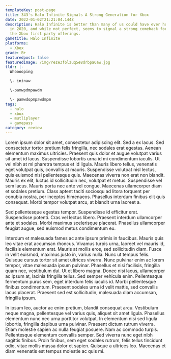 ```yaml
---
templateKey: post-page
title: 343's Halo Infinite Signals A Strong Generation for Xbox
date: 2022-01-02T21:21:04.144Z
description: Halo Infinite is better than many of us could have ever hoped back
  in 2020, and while not perfect, seems to signal a strong comeback for 343 and
  the Xbox first party offerings.
gametitle: Halo Infinite
platforms:
  - Xbox
grade: B+
featuredpost: false
featuredimage: /img/reze3folzuq5e8drbpa6aw.jpg
tldr: |-
  Whooooping

  \- ininaw

  \-pamwpdmpawdm

  \- pamwdopmpawdmpm
tags:
  - halo
  - xbox
  - mutliplayer
  - gamepass
category: review
---
```

Lorem ipsum dolor sit amet, consectetur adipiscing elit. Sed a ex lacus. Sed consectetur tortor pretium felis fringilla, nec sodales erat egestas. Aenean elementum maximus ultricies. Praesent quis dolor et augue volutpat varius sit amet id lacus. Suspendisse lobortis urna id mi condimentum iaculis. Ut vel nibh at mi pharetra tempus et id ligula. Mauris libero tellus, venenatis eget volutpat quis, convallis at mauris. Suspendisse volutpat nisl lectus, quis euismod nisl pellentesque quis. Maecenas viverra non erat non blandit. Mauris ex elit, luctus id sollicitudin nec, volutpat et metus. Suspendisse vel sem lacus. Mauris porta nec ante vel congue. Maecenas ullamcorper diam et sodales pretium. Class aptent taciti sociosqu ad litora torquent per conubia nostra, per inceptos himenaeos. Phasellus interdum finibus elit quis consequat. Morbi tempor volutpat arcu, at blandit urna laoreet a.

Sed pellentesque egestas tempor. Suspendisse id efficitur erat. Suspendisse potenti. Cras vel lectus libero. Praesent interdum ullamcorper ante et sodales. Morbi maximus scelerisque placerat. Phasellus ullamcorper feugiat augue, sed euismod metus condimentum eu.

Interdum et malesuada fames ac ante ipsum primis in faucibus. Mauris quis leo vitae erat accumsan rhoncus. Vivamus turpis urna, laoreet vel mauris id, facilisis elementum erat. Mauris at mollis eros, sed sollicitudin diam. Fusce in velit euismod, maximus justo in, varius nulla. Nunc ut tempus felis. Quisque cursus tortor sit amet ultrices viverra. Nunc pulvinar enim ac lorem tempor, vitae malesuada ipsum pulvinar. Phasellus et nisi facilisis, fringilla quam nec, vestibulum dui. Ut et libero magna. Donec nisi lacus, ullamcorper ac ipsum at, lacinia fringilla tellus. Sed semper vehicula enim. Pellentesque fermentum purus sem, eget interdum felis iaculis id. Morbi pellentesque finibus condimentum. Praesent sodales urna id velit mattis, sed convallis lacus placerat. Praesent sed est sollicitudin, malesuada diam accumsan, fringilla ipsum.

In ipsum leo, auctor ac enim pretium, blandit consequat arcu. Vestibulum neque magna, pellentesque vel varius quis, aliquet sit amet ligula. Phasellus elementum nunc nec urna porttitor volutpat. In elementum nisi sed ligula lobortis, fringilla dapibus urna pulvinar. Praesent dictum rutrum viverra. Etiam molestie sapien ac nulla feugiat posuere. Nam ac commodo turpis. Pellentesque elementum convallis semper. Sed viverra nunc eget nibh sagittis finibus. Proin finibus, sem eget sodales rutrum, felis tellus tincidunt odio, vitae mollis massa dolor et sapien. Quisque a ultrices leo. Maecenas et diam venenatis est tempus molestie ac quis mi.
